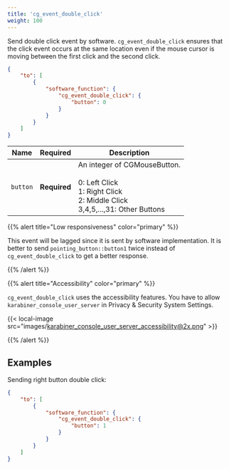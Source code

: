 ```yaml
---
title: 'cg_event_double_click'
weight: 100
---
```


Send  double click event by software.
`cg_event_double_click` ensures that the click event occurs at the same location even if the mouse cursor is moving between the first click and the second click.

```json
{
    "to": [
        {
            "software_function": {
                "cg_event_double_click": {
                    "button": 0
                }
            }
        }
    ]
}
```

| Name     | Required     | Description                                                                                                           |
| -------- | ------------ | --------------------------------------------------------------------------------------------------------------------- |
| `button` | **Required** | An integer of CGMouseButton.<br><br>0: Left Click<br>1: Right Click<br>2: Middle Click<br>3,4,5,...,31: Other Buttons |

{{% alert title="Low responsiveness" color="primary" %}}

This event will be lagged since it is sent by software implementation.
It is better to send `pointing_button::button1` twice instead of `cg_event_double_click` to get a better response.

{{% /alert %}}

{{% alert title="Accessibility" color="primary" %}}

`cg_event_double_click` uses the accessibility features.
You have to allow `karabiner_console_user_server` in Privacy & Security System Settings.

{{< local-image src="images/karabiner_console_user_server_accessibility@2x.png" >}}

{{% /alert %}}

## Examples

Sending right button double click:

```json
{
    "to": [
        {
            "software_function": {
                "cg_event_double_click": {
                    "button": 1
                }
            }
        }
    ]
}
```
